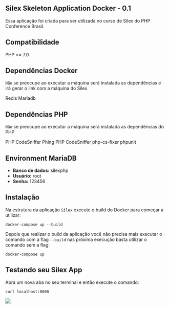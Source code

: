 ## Silex Skeleton Application Docker - 0.1

Essa aplicação foi criada para ser utilizada no curso de Silex do PHP Conference Brasil.

## Compatibilidade

 PHP >= 7.0

## Dependências Docker

`Não` se preocupe ao executar a máquina será instalada as dependências e irá gerar o link com a máquina do Silex

 Redis
 Mariadb
 
## Dependências PHP

`Não` se preocupe ao executar a máquina será instalada as dependências do PHP

 PHP CodeSniffer
 Phing
 PHP CodeSniffer
 php-cs-fixer
 phpunit
 
## Environment MariaDB

* **Banco de dados:** silexphp
* **Usuário:** root
* **Senha:** 123456

## Instalação

Na estrutura da aplicação `Silex` execute o build do Docker para começar a utilizar:


    docker-compose up --build

Depois que realizar o build da aplicação você não precisa mais executar o comando com a flag `--build` nas próxima execução
basta utilizar o comando sem a flag:


    docker-compose up

## Testando seu Silex App

Abra um nova aba no seu terminal e então execute o comando:

```
curl localhost:8000
```

![](http://gifsec.com/wp-content/uploads/GIF/2014/03/Thumbs-UP-kid-gifs.gif?gs=a)